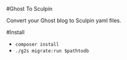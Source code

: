 #Ghost To Sculpin

Convert your Ghost blog to Sculpin yaml files.

#Install

* ```composer install```
* ```./g2s migrate:run $pathtodb```